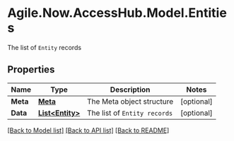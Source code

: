 # Agile.Now.AccessHub.Model.Entities
The list of `Entity` records

## Properties

Name | Type | Description | Notes
------------ | ------------- | ------------- | -------------
**Meta** | [**Meta**](Meta.md) | The Meta object structure | [optional] 
**Data** | [**List&lt;Entity&gt;**](Entity.md) | The list of `Entity records` | [optional] 

[[Back to Model list]](../README.md#documentation-for-models) [[Back to API list]](../README.md#documentation-for-api-endpoints) [[Back to README]](../../README.md)

